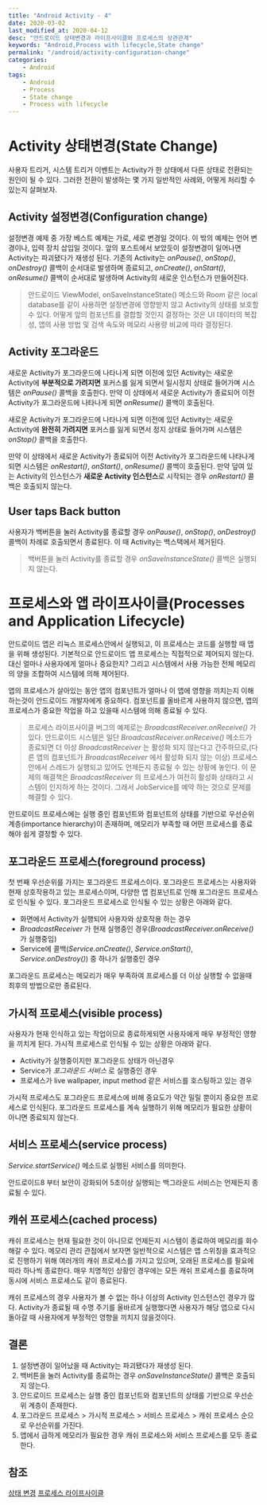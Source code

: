 ```yaml
---
title: "Android Activity - 4"
date: 2020-03-02
last_modified_at: 2020-04-12
desc: "안드로이드 상태변경과 라이프사이클와 프로세스의 상관관계"
keywords: "Android,Process with lifecycle,State change"
permalink: "/android/activity-configuration-change"
categories: 
    - Android
tags: 
    - Android
    - Process
    - State change
    - Process with lifecycle
---
```


# Activity 상태변경(State Change)

사용자 트리거, 시스템 트리거 이벤트는 Activity가 한 상태에서 다른 상태로 전환되는 원인이 될 수 있다. 그러한 전환이 발생하는 몇 가지 일반적인 사례와, 어떻게 처리할 수 있는지 살펴보자.

## Activity 설정변경(Configuration change)

설정변경 예제 중 가장 베스트 예제는 가로, 세로 변경일 것이다. 이 밖의 예제는 언어 변경이나, 입력 장치 삽입일 것이다. 앞의 포스트에서 보았듯이 설정변경이 일어나면 Activity는 파괴됐다가 재생성 된다. 기존의 Activity는 _onPause()_, _onStop()_, _onDestroy()_ 콜백이 순서대로 발생하며 종료되고, _onCreate()_, _onStart()_, _onResume()_ 콜백이 순서대로 발생하며 Activity의 새로운 인스턴스가 만들어진다.

> 안드로이드 ViewModel, onSaveInstanceState() 메소드와 Room 같은 local database를 같이 사용하면 설정변경에 영향받지 않고 Activity의 상태를 보호할 수 있다. 어떻게 앞의 컴포넌트를 결합할 것인지 결정하는 것은 UI 데이터의 복잡성, 앱의 사용 방법 및 검색 속도와 메모리 사용량 비교에 따라 결정된다.

## Activity 포그라운드

새로운 Activity가 포그라운드에 나타나게 되면 이전에 있던 Activity는 새로운 Activity에 **부분적으로 가려지면** 포커스를 잃게 되면서 일시정지 상태로 들어가며 시스템은 _onPause()_ 콜백을 호출한다. 만약 이 상태에서 새로운 Activity가 종료되어 이전 Activity가 포그라운드에 나타나게 되면 _onResume()_ 콜백이 호출된다.

새로운 Activity가 포그라운드에 나타나게 되면 이전에 있던 Activity는 새로운 Activity에 **완전히 가려지면** 포커스를 잃게 되면서 정지 상태로 들어가며 시스템은 _onStop()_ 콜백을 호출한다. 

만약 이 상태에서 새로운 Activity가 종료되어 이전 Activity가 포그라운드에 나타나게 되면 시스템은 _onRestart()_, _onStart()_, _onResume()_ 콜백이 호출된다. 만약 덮여 있는 Activity의 인스턴스가 **새로운 Activity 인스턴스**로 시작되는 경우 _onRestart()_ 콜백은 호출되지 않는다.

## User taps Back button

사용자가 백버튼을 눌러 Activity를 종료할 경우 _onPause()_, _onStop()_, _onDestroy()_ 콜백이 차례로 호출되면서 종료된다. 이 때 Activity는 백스택에서 제거된다. 

> 백버튼을 눌러 Activity를 종료할 경우 _onSaveInstanceState()_ 콜백은 실행되지 않는다. 

# 프로세스와 앱 라이프사이클(Processes and Application Lifecycle)

안드로이드 앱은 리눅스 프로세스안에서 실행되고, 이 프로세스는 코드를 실행할 때 앱을 위해 생성된다. 기본적으로 안드로이드 앱 프로세스는 직접적으로 제어되지 않는다. 대신 얼마나 사용자에게 얼마나 중요한지? 그리고 시스템에서 사용 가능한 전체 메모리의 양을 조합하여 시스템에 의해 제어된다. 

앱의 프로세스가 살아있는 동안 앱의 컴포넌트가 얼마나 이 앱에 영향을 끼치는지 이해하는것이 안드로이드 개발자에게 중요하다. 컴포넌트를 올바르게 사용하지 않으면, 앱의 프로세스가 중요한 작업을 하고 있을때 시스템에 의해 종료될 수 있다.

> 프로세스 라이프사이클 버그의 예제로는 _BroadcastReceiver.onReceive()_ 가 있다. 안드로이드 시스템은 일단 _BroadcastReceiver.onReceive()_ 메소드가 종료되면 더 이상 _BroadcastReceiver_ 는 활성화 되지 않는다고 간주하므로,(다른 앱의 컴포넌트가 _BroadcastReceiver_ 에서 활성화 되지 않는 이상) 프로세스 안에서 스레드가 실행되고 있어도 언제든지 종료될 수 있는 상황에 놓인다.
>이 문제의 해결책은 _BroadcastReceiver_ 의 프로세스가 여전히 활성화 상태라고 시스템이 인지하게 하는 것이다. 그래서 JobService를 예약 하는 것으로 문제를 해결할 수 있다.

안드로이드 프로세스에는 실행 중인 컴포넌트와 컴포넌트의 상태를 기반으로 우선순위 계층(importance hierarchy)이 존재하며, 메모리가 부족할 때 어떤 프로세스를 종료해야 쉽게 결정할 수 있다.

## 포그라운드 프로세스(foreground process)

첫 번째 우선순위를 가지는 포그라운드 프로세스이다. 포그라운드 프로세스는 사용자와 현재 상호작용하고 있는 프로세스이며, 다양한 앱 컴포넌트로 인해 포그라운드 프로세스로 인식될 수 있다. 포그라운드 프로세스로 인식될 수 있는 상황은 아래와 같다.

* 화면에서 Activity가 실행되어 사용자와 상호작용 하는 경우
* _BroadcastReceiver_ 가 현재 실행중인 경우(_BroadcastReceiver.onReceive()_ 가 실행중임)
* Service에 콜백(_Service.onCreate()_, _Service.onStart()_, _Service.onDestroy()_) 중 하나가 실행중인 경우

포그라운드 프로세스는 메모리가 매우 부족하여 프로세스를 더 이상 실행할 수 없을때 최후의 방법으로만 종료된다.

## 가시적 프로세스(visible process)

사용자가 현재 인식하고 있는 작업이므로 종료하게되면 사용자에게 매우 부정적인 영향을 끼치게 된다. 가시적 프로세스로 인식될 수 있는 상황은 아래와 같다.

* Activity가 실행중이지만 포그라운드 상태가 아닌경우
* Service가 _포그라운드 서비스_ 로 실행중인 경우
* 프로세스가 live wallpaper, input method 같은 서비스를 호스팅하고 있는 경우

가시적 프로세스도 포그라운드 프로세스에 비해 중요도가 약간 밀릴 뿐이지 중요한 프로세스로 인식된다. 포그라운드 프로세스를 계속 실행하기 위해 메모리가 필요한 상황이 아니면 종료되지 않는다.

## 서비스 프로세스(service process) 

_Service.startService()_ 메소드로 실행된 서비스를 의미한다.

안드로이드8 부터 보안이 강화되어 5초이상 실행되는 백그라운드 서비스는 언제든지 종료될 수 있다.

## 캐쉬 프로세스(cached process) 

캐쉬 프로세스는 현재 필요한 것이 아니므로 언제든지 시스템이 종료하여 메모리를 회수해갈 수 있다. 메모리 관리 관점에서 보자면 일반적으로 시스템은 앱 스위칭을 효과적으로 진행하기 위해 여러개의 캐쉬 프로세스를 가지고 있으며, 오래된 프로세스를 필요에 따라 하나씩 종료한다. 매우 치명적인 상황인 경우에는 모든 캐쉬 프로세스를 종료하며 동시에 서비스 프로세스도 같이 종료된다.

캐쉬 프로세스의 경우 사용자가 볼 수 없는 하나 이상의 Activity 인스턴스인 경우가 많다. Activity가 종료될 때 수명 주기를 올바르게 실행했다면 사용자가 해당 앱으로 다시 돌아갈 때 사용자에게 부정적인 영향을 끼치지 않을것이다.  

## 결론

1. 설정변경이 일어났을 때 Activity는 파괴됐다가 재생성 된다.
2. 백버튼을 눌러 Activity를 종료하는 경우 _onSaveInstanceState()_ 콜백은 호출되지 않는다.
3. 안드로이드 프로세스는 실행 중인 컴포넌트와 컴포넌트의 상태를 기반으로 우선순위 계층이 존재한다.
4. 포그라운드 프로세스 > 가시적 프로세스 > 서비스 프로세스 > 캐쉬 프로세스 순으로 우선순위를 가진다.
5. 앱에서 급하게 메모리가 필요한 경우 캐쉬 프로세스와 서비스 프로세스를 모두 종료한다.

## 참조
[상태 변경](https://developer.android.com/guide/components/activities/state-changes)
[프로세스 라이프사이클](https://developer.android.com/guide/components/activities/process-lifecycle)

